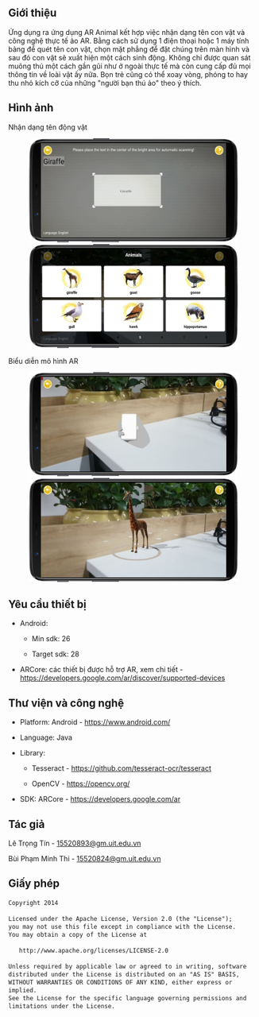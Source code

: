 ## Giới thiệu

Ứng dụng ra ứng dụng AR Animal kết hợp việc nhận dạng tên con vật và công nghệ thực tế ảo AR. Bằng cách sử dụng 1 điện thoại hoặc 1 máy tính bảng để  quét tên con vật, chọn mặt phẳng để đặt chúng trên màn hình và sau đó con vật sẽ xuất  hiện một cách sinh động. Không chỉ được quan sát muông thú một cách gần gũi như ở ngoài thực tế mà còn cung cấp đủ mọi thông tin về loài vật ấy nữa. Bọn trẻ cũng có thể
xoay vòng, phóng to hay thu nhỏ kích cỡ của những "người bạn thú ảo" theo ý thích.

## Hình ảnh
Nhận dạng tên động vật

   <p align="center">
   	<img src="screenshots/nhan_dang_ky_tu.png" height="210" width="420"> <img src="screenshots/danh_sach_dong_vat.png" height="210" width="420">
   </p>
   
Biểu diễn mô hình AR

   <p align="center">
	<img src="screenshots/do_mat_phang.png" height="210" width="420"> <img src="screenshots/mo_hinh_ar.png" height="210" width="420">
   </p>

## Yêu cầu thiết bị

- Android:

   + Min sdk: 26

   + Target sdk: 28

- ARCore: các thiết bị được hỗ trợ AR, xem chi tiết - https://developers.google.com/ar/discover/supported-devices


## Thư viện và công nghệ

- Platform: Android - https://www.android.com/

- Language: Java

- Library:

   + Tesseract - https://github.com/tesseract-ocr/tesseract

   + OpenCV - https://opencv.org/

- SDK: ARCore - https://developers.google.com/ar


## Tác giả

Lê Trọng Tín - 15520893@gm.uit.edu.vn

Bùi Phạm Minh Thi - 15520824@gm.uit.edu.vn


## Giấy phép

    Copyright 2014

    Licensed under the Apache License, Version 2.0 (the "License");
    you may not use this file except in compliance with the License.
    You may obtain a copy of the License at

       http://www.apache.org/licenses/LICENSE-2.0

    Unless required by applicable law or agreed to in writing, software
    distributed under the License is distributed on an "AS IS" BASIS,
    WITHOUT WARRANTIES OR CONDITIONS OF ANY KIND, either express or implied.
    See the License for the specific language governing permissions and
    limitations under the License.
